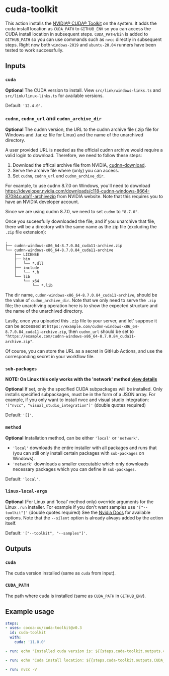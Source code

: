 # cuda-toolkit

This action installs the [NVIDIA® CUDA® Toolkit](https://developer.nvidia.com/cuda-toolkit) on the system. It adds the cuda install location as `CUDA_PATH` to `GITHUB_ENV` so you can access the CUDA install location in subsequent steps. `CUDA_PATH/bin` is added to `GITHUB_PATH` so you can use commands such as `nvcc` directly in subsequent steps. Right now both `windows-2019` and `ubuntu-20.04` runners have been tested to work successfully.

## Inputs

### `cuda`

**Optional** The CUDA version to install. View `src/link/windows-links.ts` and `src/link/linux-links.ts` for available versions.

Default: `'12.4.0'`.

### `cudnn`, `cudnn_url` and `cudnn_archive_dir`

**Optional** The cudnn version, the URL to the cudnn archive file (.zip file for Windows and .tar.xz file for Linux) and the name of the unarchived directory.

A user provided URL is needed as the official cudnn archive would require a valid login to download. Therefore, we need to follow these steps:

1. Download the offical archive file from NVIDIA, [cudnn-download](https://developer.nvidia.com/rdp/cudnn-download).
2. Serve the archive file where (only) you can access.
3. Set `cudnn`, `cudnn_url` and `cudnn_archive_dir`.

For example, to use cudnn 8.7.0 on Windows, you'll need to download https://developer.nvidia.com/downloads/c118-cudnn-windows-8664-87084cuda11-archivezip from NVIDIA website. Note that this requires you to have an NVIDIA developer account.

Since we are using cudnn 8.7.0, we need to set `cudnn` to `"8.7.0"`.

Once you suceesfully downloaded the file, and if you unarchive that file, there will be a directory with the same name as the zip file (excluding the `.zip` file extension):

```
.
├── cudnn-windows-x86_64-8.7.0.84_cuda11-archive.zip
└── cudnn-windows-x86_64-8.7.0.84_cuda11-archive
    ├── LICENSE
    ├── bin
    │   └── *.dll
    ├── include
    │   └── *.h
    └── lib
        └── x64
            └── *.lib
```

The dir name, `cudnn-windows-x86_64-8.7.0.84_cuda11-archive`, should be the value of `cudnn_archive_dir`. Note that we only need to serve the `.zip` file; the unarchiving operation here is to show the expected structure and the name of the unarchived directory.

Lastly, once you uploaded this `.zip` file to your server, and let' suppose it can be accessed at `https://example.com/cudnn-windows-x86_64-8.7.0.84_cuda11-archive.zip`, then `cudnn_url` should be set to `"https://example.com/cudnn-windows-x86_64-8.7.0.84_cuda11-archive.zip"`.

Of course, you can store the URL as a secret in GitHub Actions, and use the corresponding secret in your workflow file.

### `sub-packages`

**NOTE: On Linux this only works with the 'network' method [view details](#method)**

**Optional**
If set, only the specified CUDA subpackages will be installed.
Only installs specified subpackages, must be in the form of a JSON array. For example, if you only want to install nvcc and visual studio integration: `'["nvcc", "visual_studio_integration"]'` (double quotes required)

Default: `'[]'`.

### `method`

**Optional**
Installation method, can be either `'local'` or `'network'`.

- `'local'` downloads the entire installer with all packages and runs that (you can still only install certain packages with `sub-packages` on Windows).
- `'network'` downloads a smaller executable which only downloads necessary packages which you can define in `sub-packages`.

Default: `'local'`.

### `linux-local-args`

**Optional**
(For Linux and 'local' method only) override arguments for the Linux `.run` installer. For example if you don't want samples use `'["--toolkit"]'` (double quotes required)
See the [Nvidia Docs](https://docs.nvidia.com/cuda/cuda-installation-guide-linux/index.html#runfile-advanced) for available options. Note that the `--silent` option is already always added by the action itself.

Default: `'["--toolkit", "--samples"]'`.

## Outputs

### `cuda`

The cuda version installed (same as `cuda` from input).

### `CUDA_PATH`

The path where cuda is installed (same as `CUDA_PATH` in `GITHUB_ENV`).

## Example usage

```yaml
steps:
- uses: cocoa-xu/cuda-toolkit@v0.3
  id: cuda-toolkit
  with:
    cuda: '11.8.0'

- run: echo "Installed cuda version is: ${{steps.cuda-toolkit.outputs.cuda}}"

- run: echo "Cuda install location: ${{steps.cuda-toolkit.outputs.CUDA_PATH}}"

- run: nvcc -V
```
